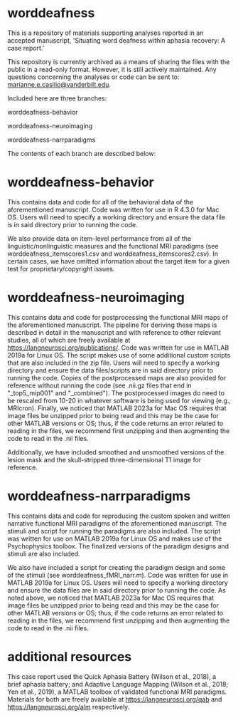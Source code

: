 # worddeafness
This is a repository of materials supporting analyses reported in an accepted manuscript, 'Situating word deafness within aphasia recovery: A case report.' 

This repository is currently archived as a means of sharing the files with the public in a read-only format. However, it is still actively maintained. Any questions concerning the analyses or code can be sent to: marianne.e.casilio@vanderbilt.edu.

Included here are three branches:

worddeafness-behavior
   
worddeafness-neuroimaging
   
worddeafness-narrparadigms

The contents of each branch are described below:

# worddeafness-behavior
This contains data and code for all of the behavioral data of the aforementioned manuscript. Code was written for use in R 4.3.0 for Mac OS. Users will need to specify a working directory and ensure the data file is in said directory prior to running the code.

We also provide data on item-level performance from all of the linguistic/nonlinguistic measures and the functional MRI paradigms (see worddeafness_itemscores1.csv and worddeafness_itemscores2.csv). In certain cases, we have omitted information about the target item for a given test for proprietary/copyright issues. 

# worddeafness-neuroimaging
This contains data and code for postprocessing the functional MRI maps of the aforementioned manuscript.  The pipeline for deriving these maps is described in detail in the manuscript and with reference to other relevant studies, all of which are freely available at https://langneurosci.org/publications/. Code was written for use in MATLAB 2019a for Linux OS. The script makes use of some additional custom scripts that are also included in the zip file. Users will need to specify a working directory and ensure the data files/scripts are in said directory prior to running the code. Copies of the postprocessed maps are also provided for reference without running the code (see .nii.gz files that end in "_top5_mip001" and "_combined"). The postprocessed images do need to be rescaled from 10-20 in whatever software is being used for viewing (e.g., MRIcron). Finally, we noticed that MATLAB 2023a for Mac OS requires that image files be unzipped prior to being read and this may be the case for other MATLAB versions or OS; thus, if the code returns an error related to reading in the files, we recommend first unzipping and then augmenting the code to read in the .nii files.

Additionally, we have included smoothed and unsmoothed versions of the lesion mask and the skull-stripped three-dimensional T1 image for reference.

# worddeafness-narrparadigms
This contains data and code for reproducing the custom spoken and written narrative functional MRI paradigms of the aforementioned manuscript. The stimuli and script for running the paradigms are also included. The script was written for use on MATLAB 2019a for Linux OS and makes use of the Psychophysics toolbox. The finalized versions of the paradigm designs and stimuli are also included.

We also have included a script for creating the paradigm design and some of the stimuli (see worddeafness_fMRI_narr.m). Code was written for use in MATLAB 2019a for Linux OS. Users will need to specify a working directory and ensure the data files are in said directory prior to running the code. As noted above, we noticed that MATLAB 2023a for Mac OS requires that image files be unzipped prior to being read and this may be the case for other MATLAB versions or OS; thus, if the code returns an error related to reading in the files, we recommend first unzipping and then augmenting the code to read in the .nii files.

# additional resources
This case report used the Quick Aphasia Battery (Wilson et al., 2018), a brief aphasia battery; and Adaptive Language Mapping (Wilson et al., 2018; Yen et al., 2019), a MATLAB toolbox of validated functional MRI paradigms. Materials for both are freely available at https://langneurosci.org/qab and https://langneurosci.org/alm respectively.
